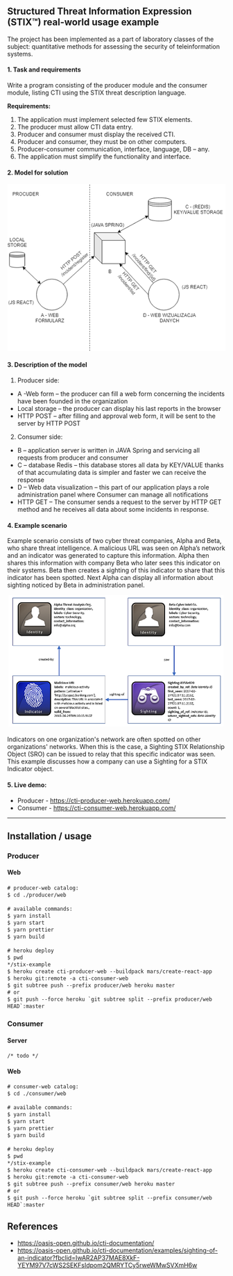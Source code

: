 ## Structured Threat Information Expression (STIX™) real-world usage example 
The project has been implemented as a part of laboratory classes of the subject: quantitative methods for assessing the security of teleinformation systems.

#### 1.	Task and requirements  
Write a program consisting of the producer module and the consumer module, listing CTI using the STIX threat description language.  

   **Requirements:**
  1. The application must implement selected few STIX elements.  
  2. The producer must allow CTI data entry.  
  3. Producer and consumer must display the received CTI.  
  4. Producer and consumer, they must be on other computers.  
  5. Producer-consumer communication, interface, language, DB – any.  
  6. The application must simplify the functionality and interface.  

#### 2.	Model for solution  
   
   ![alt text](https://github.com/gouomp/stix-example/blob/master/model1.png "Model") 

#### 3.	Description of the model
  1. Producer side:
  * A -Web form – the producer can fill a web form concerning the incidents have been founded in the organization  
  * Local storage – the producer can display his last reports in the browser  
  * HTTP POST – after filling and approval web form, it will be sent to the server by HTTP POST  
  2. Consumer side:
  * B – application server is written in JAVA Spring and servicing all requests from producer and consumer  
  * C – database Redis – this database stores all data by KEY/VALUE thanks of that accumulating data is simpler and faster we can receive the response  
  * D – Web data visualization – this part of our application plays a role administration panel where Consumer can manage all notifications  
  * HTTP GET – The consumer sends a request to the server by HTTP GET method and he receives all data about some incidents in response.  
#### 4.	Example scenario
Example scenario consists of two cyber threat companies, Alpha and Beta, who share threat intelligence. A malicious URL was seen on Alpha’s network and an indicator was generated to capture this information. Alpha then shares this information with company Beta who later sees this indicator on their systems. Beta then creates a sighting of this indicator to share that this indicator has been spotted. Next Alpha can display all information about sighting noticed by Beta in administration panel.

   ![alt text](https://github.com/gouomp/stix-example/blob/master/exampleModel.png "Example model") 

Indicators on one organization's network are often spotted on other organizations' networks. When this is the case, a Sighting STIX Relationship Object (SRO) can be issued to relay that this specific indicator was seen. This example discusses how a company can use a Sighting for a STIX Indicator object.


#### 5. Live demo:
 * Producer - https://cti-producer-web.herokuapp.com/
 * Consumer - https://cti-consumer-web.herokuapp.com/

*****

## Installation / usage

### Producer

#### Web

```
# producer-web catalog:
$ cd ./producer/web

# available commands:
$ yarn install
$ yarn start
$ yarn prettier
$ yarn build

# heroku deploy
$ pwd
*/stix-example
$ heroku create cti-producer-web --buildpack mars/create-react-app
$ heroku git:remote -a cti-consumer-web
$ git subtree push --prefix producer/web heroku master
# or
$ git push --force heroku `git subtree split --prefix producer/web HEAD`:master
```

### Consumer

#### Server

```
/* todo */
```

#### Web

```
# consumer-web catalog:
$ cd ./consumer/web

# available commands:
$ yarn install
$ yarn start
$ yarn prettier
$ yarn build

# heroku deploy
$ pwd
*/stix-example
$ heroku create cti-consumer-web --buildpack mars/create-react-app
$ heroku git:remote -a cti-consumer-web
$ git subtree push --prefix consumer/web heroku master
# or
$ git push --force heroku `git subtree split --prefix consumer/web HEAD`:master
```

## References

- https://oasis-open.github.io/cti-documentation/
- https://oasis-open.github.io/cti-documentation/examples/sighting-of-an-indicator?fbclid=IwAR2AP37MAE8XkF-YEYM97V7cWS2SEKFsIdpom2QMRYTCy5rweWMwSVXmH6w
